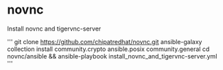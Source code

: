 # novnc
Install novnc and tigervnc-server

'''
git clone https://github.com/chipatredhat/novnc.git
ansible-galaxy collection install community.crypto ansible.posix community.general
cd novnc/ansible && ansible-playbook install_novnc_and_tigervnc-server.yml
'''
